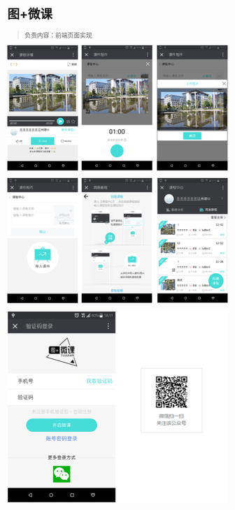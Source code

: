 # 图+微课

> 负责内容：前端页面实现


![图+微课](https://github.com/an55555/MyWeb/blob/master/Done/Office/imges/tujia/11.png?raw=true)

![图+微课](https://github.com/an55555/MyWeb/blob/master/Done/Office/imges/tujia/22.png?raw=true)

![图+微课](https://github.com/an55555/MyWeb/blob/master/Done/Office/imges/tujia/33.png?raw=true)



